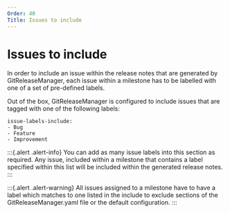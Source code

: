 ```yaml
---
Order: 40
Title: Issues to include
---
```


# Issues to include

In order to include an issue within the release notes that are generated by GitReleaseManager, each issue within a milestone has to be labelled with one of a set of pre-defined labels.

Out of the box, GitReleaseManager is configured to include issues that are tagged with one of the following labels:

```
issue-labels-include:
- Bug
- Feature
- Improvement
```

:::{.alert .alert-info}
You can add as many issue labels into this section as required. Any issue, included within a milestone that contains a label specified within this list will be included within the generated release notes.
:::

:::{.alert .alert-warning}
All issues assigned to a milestone have to have a label which matches to one listed in the include to exclude sections of the GitReleaseManager.yaml file or the default configuration.
:::